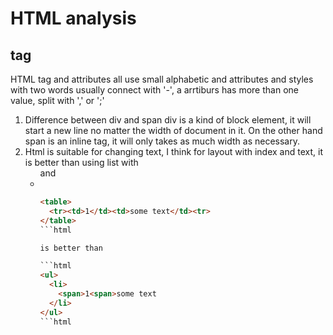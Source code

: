# HTML analysis
## tag
  HTML tag and attributes all use small alphabetic and attributes and styles with two words usually connect with '-', a arrtiburs has more than one value, split with ',' or ';'
  1. Difference between div and span
  div is a kind of block element, it will start a new line no matter the width of document in it. On the other hand span is an inline tag, it will only takes as much width as necessary.
  2. Html <table> is suitable for changing text, I think for layout with index and text, it is better than using list with <ul>and <li>
   ```html
   <table>
     <tr><td>1</td><td>some text</td><tr>
   </table>
   ```html

   is better than

   ```html
   <ul>
     <li>
       <span>1<span>some text
     </li>
   </ul>
   ```html
   
